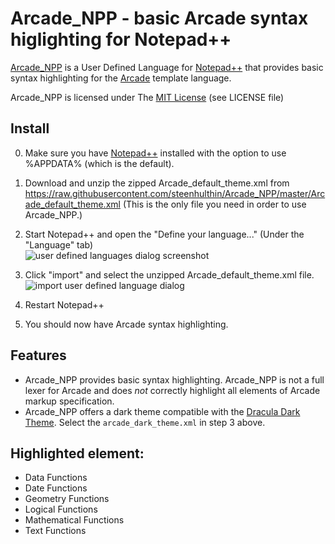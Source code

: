 # Arcade_NPP - basic Arcade syntax higlighting for Notepad++

[Arcade_NPP](https://github.com/steenhulthin/Arcade_NPP) is a User Defined Language for [Notepad++](http://www.notepad-plus-plus.org/) that provides basic syntax highlighting for the [Arcade](http://en.wikipedia.org/wiki/Arcade) template language. 

Arcade\_NPP is licensed under The [MIT License](http://opensource.org/licenses/mit-license) (see LICENSE file)

## Install

0. Make sure you have [Notepad++](http://www.notepad-plus-plus.org/) installed with the option to use %APPDATA% (which is the default).
0. Download and unzip the zipped Arcade_default_theme.xml from <https://raw.githubusercontent.com/steenhulthin/Arcade_NPP/master/Arcade_default_theme.xml> (This is the only file you need in order to use Arcade_NPP.) 
0. Start Notepad++ and open the "Define your language..." (Under the "Language" tab)
<br/>![user defined languages dialog screenshot](https://github.com/steenhulthin/Arcade_NPP/raw/master/documentation/select_user-defined_dialogue.png)
0. Click "import" and select the unzipped Arcade_default_theme.xml file.
<br/>![import user defined language dialog]( https://github.com/steenhulthin/Arcade_NPP/raw/master/documentation/import_user_define_language.png)

0. Restart Notepad++
0. You should now have Arcade syntax highlighting.

## Features

* Arcade\_NPP provides basic syntax highlighting. Arcade\_NPP is not a full lexer for Arcade and does *not* correctly highlight all elements of Arcade markup specification. 
* Arcade\_NPP offers a dark theme compatible with the [Dracula Dark Theme](https://draculatheme.com/notepad-plus-plus). Select the `arcade_dark_theme.xml` in step 3 above.

## Highlighted element:

* Data Functions
* Date Functions
* Geometry Functions
* Logical Functions
* Mathematical Functions
* Text Functions

